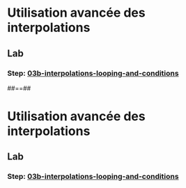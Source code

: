 <!-- .slide: class="exercice" data-type-show="gcp prez" -->

# Utilisation avancée des interpolations

## Lab

### Step: [03b-interpolations-looping-and-conditions](https://github.com/sfeir-open-source/sfeir-school-terraform/tree/main/steps/gcp/03b-interpolations-looping-and-conditions)

##==##

<!-- .slide: class="exercice" data-type-show="aws" -->

# Utilisation avancée des interpolations

## Lab

### Step: [03b-interpolations-looping-and-conditions](https://github.com/sfeir-open-source/sfeir-school-terraform/tree/main/steps/aws/03b-interpolations-looping-and-conditions)
